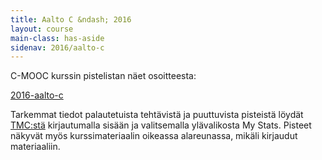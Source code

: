 ```yaml
---
title: Aalto C &ndash; 2016
layout: course
main-class: has-aside
sidenav: 2016/aalto-c
---
```


<p>C-MOOC kurssin pistelistan näet osoitteesta:</p>

<div class="actions">
  <a href="https://tmc.mooc.fi/mooc/courses/40/points" target="_blank" class="action primary" onclick="ga('send', 'event', 'link', 'click', 'outbound-mooc2016-scoreboard')">2016-aalto-c</a>
</div>

<p>Tarkemmat tiedot palautetuista tehtävistä ja puuttuvista pisteistä löydät <a href="https://tmc.mooc.fi/mooc" target="_blank" onclick="ga('send', 'event', 'link', 'click', 'outbound-tmc')">TMC:stä</a> kirjautumalla sisään ja valitsemalla ylävalikosta My Stats. Pisteet näkyvät myös kurssimateriaalin oikeassa alareunassa, mikäli kirjaudut materiaaliin.</p>
